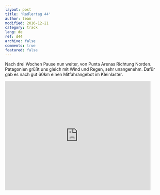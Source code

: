 ```yaml
---   
layout: post 
title: 'Radlertag 44'  
author: team 
modified: 2016-12-21
category: track 
lang: de 
ref: d44
archive: false 
comments: true 
featured: false 
--- 
```


 Nach drei Wochen Pause nun weiter, von Punta Arenas Richtung Norden. Patagonien grüßt uns gleich mit Wind und Regen, sehr unangenehm. Dafür gab es nach gut 60km einen Mitfahrangebot im Kleinlaster.                                                                                                                                                                                                                                                                                                        

<iframe width='480' height='360' src='http://track-kit.net/maps_s3/?v=embed&track=233575.gpx' frameborder='0' allowfullscreen></iframe>